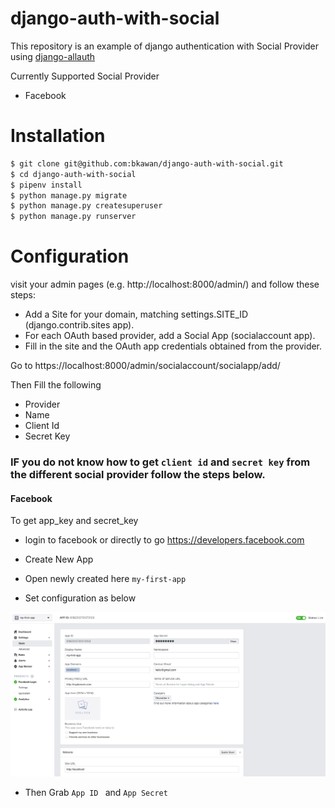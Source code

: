 # django-auth-with-social
This repository is  an example of django authentication with Social Provider using [django-allauth](https://django-allauth.readthedocs.io/en/latest/index.html)


Currently Supported Social Provider
- Facebook



# Installation 
```bash
$ git clone git@github.com:bkawan/django-auth-with-social.git
$ cd django-auth-with-social
$ pipenv install
$ python manage.py migrate
$ python manage.py createsuperuser
$ python manage.py runserver

```



# Configuration

visit your admin pages (e.g. http://localhost:8000/admin/) and follow these steps:

- Add a Site for your domain, matching settings.SITE_ID (django.contrib.sites app).
- For each OAuth based provider, add a Social App (socialaccount app).
- Fill in the site and the OAuth app credentials obtained from the provider.

Go to https://localhost:8000/admin/socialaccount/socialapp/add/

Then Fill the following 

- Provider
- Name
- Client Id
- Secret Key


### IF you do not know how to get ```client id``` and ```secret key```  from the different social provider follow the steps below.

#### Facebook

To get app_key and secret_key

- login to facebook or directly to go 
https://developers.facebook.com

- Create New App 
- Open newly created here ```my-first-app```
- Set configuration as below 

![alt text](static/docs/images/facebook_app_settings_page.png "Facebook Settings")


- Then Grab ```App ID ``` and ```App Secret```

